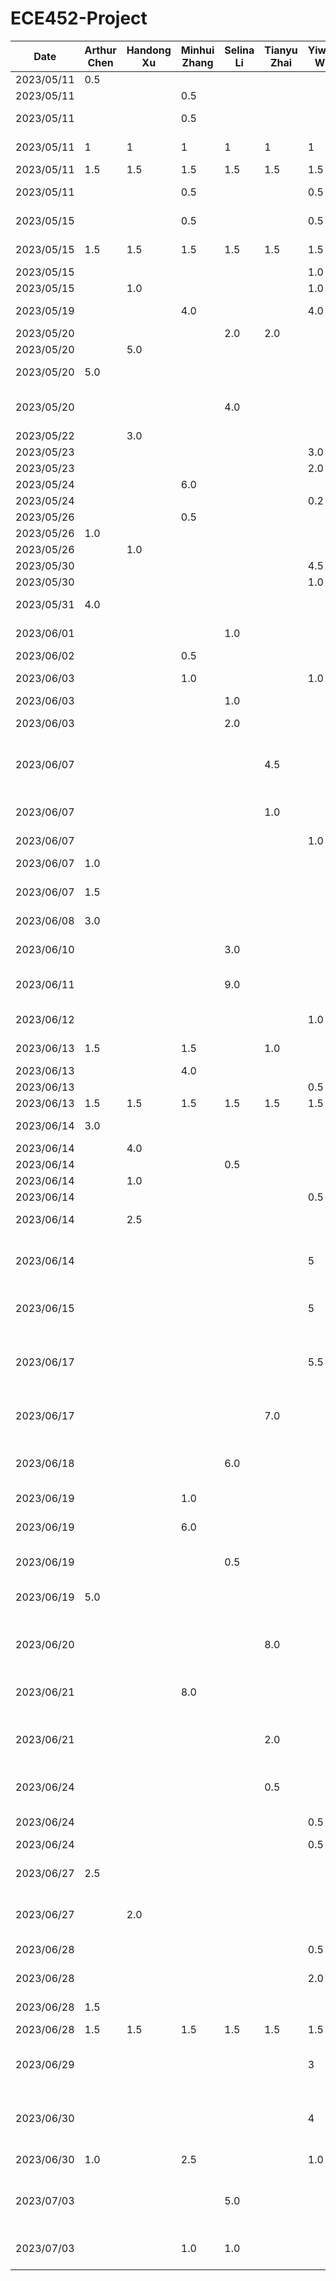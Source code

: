 # ECE452-Project
| Date       | Arthur Chen | Handong Xu | Minhui Zhang | Selina Li | Tianyu Zhai | Yiwen Wu | Task                                                                                                  |
|------------|-------------|------------|--------------|-----------|-------------|----------|-------------------------------------------------------------------------------------------------------|
| 2023/05/11 | 0.5         |            |              |           |             |          | Setup Github repo                                                                                     |
| 2023/05/11 |             |            | 0.5          |           |             |          | Setup notions teamspace                                                                               |
| 2023/05/11 |             |            | 0.5          |           |             |          | Summarize project and proposal requirements                                                           |
| 2023/05/11 | 1           | 1          | 1            | 1         | 1           | 1        | Think & document 3 feasible ideas                                                                     |
| 2023/05/11 | 1.5         | 1.5        | 1.5          | 1.5       | 1.5         | 1.5      | Discuss & Select Idea                                                                                 |
| 2023/05/11 |             |            | 0.5          |           |             | 0.5      | Create TimeLog.md and README.md                                                                       |
| 2023/05/15 |             |            | 0.5          |           |             | 0.5      | Divide task on proposal and design                                                                    |
| 2023/05/15 | 1.5         | 1.5        | 1.5          | 1.5       | 1.5         | 1.5      | Meeting on proposal and design                                                                        |
| 2023/05/15 |             |            |              |           |             | 1.0      | Initial design on UI                                                                                  |
| 2023/05/15 |             | 1.0        |              |           |             | 1.0      | Upgrade UI design                                                                                     |
| 2023/05/19 |             |            | 4.0          |           |             | 4.0      | Design architecture view and architecture style                                                       |
| 2023/05/20 |             |            |              | 2.0       | 2.0         |          | Discuss design patterns                                                                               |
| 2023/05/20 |             | 5.0        |              |           |             |          | UI design in Figma                                                                                    |
| 2023/05/20 | 5.0         |            |              |           |             |          | Write documentations proposal                                                                         |
| 2023/05/20 |             |            |              | 4.0       |             |          | Demonstrate implementation of design patterns at the coding level                                     |
| 2023/05/22 |             | 3.0        |              |           |             |          | UI design in Figma                                                                                    |
| 2023/05/23 |             |            |              |           |             | 3.0      | Setup starter code                                                                                    |
| 2023/05/23 |             |            |              |           |             | 2.0      | Debug starter code                                                                                    |
| 2023/05/24 |             |            | 6.0          |           |             |          | Write Proposal                                                                                        |
| 2023/05/24 |             |            |              |           |             | 0.2      | Review Proposal                                                                                       |
| 2023/05/26 |             |            | 0.5          |           |             |          | Revise Proposal                                                                                       |
| 2023/05/26 | 1.0         |            |              |           |             |          | Revise Documentations                                                                                 |
| 2023/05/26 |             | 1.0        |              |           |             |          | Added UI in Proposal                                                                                  |
| 2023/05/30 |             |            |              |           |             | 4.5      | Setup/debug starter code                                                                              |
| 2023/05/30 |             |            |              |           |             | 1.0      | Prepare Presentation                                                                                  |
| 2023/05/31 | 4.0         |            |              |           |             |          | Make and revise all documents for presentation                                                        |
| 2023/06/01 |             |            |              | 1.0       |             |          | Revise Proposal based on feedback                                                                     |
| 2023/06/02 |             |            | 0.5          |           |             |          | Revise Proposal and upload                                                                            |
| 2023/06/03 |             |            | 1.0          |           |             | 1.0      | Plan on how to implement and find resources                                                           |
| 2023/06/03 |             |            |              | 1.0       |             |          | PR Review                                                                                             |
| 2023/06/03 |             |            |              | 2.0       |             |          | Raise a PR to standardize and clean up code                                                           |
| 2023/06/07 |             |            |              |           | 4.5         |          | Set up Navigation Manager for future screens. Create example onboard and login screens.               |
| 2023/06/07 |             |            |              |           | 1.0         |          | Address comments & Add prototype screens for care-giver & receiver.                                   |
| 2023/06/07 |             |            |              |           |             | 1.0      | PR Review                                                                                             |
| 2023/06/07 | 1.0         |            |              |           |             |          | Investigate OCR function implementation                                                               |
| 2023/06/07 | 1.5         |            |              |           |             |          | Investigate Python + Kotlin integration                                                               |
| 2023/06/08 | 3.0         |            |              |           |             |          | Write up Buddy Team Evaluation                                                                        |
| 2023/06/10 |             |            |              | 3.0       |             |          | Investigate Authentication Method: Auth0 chosen                                                       |
| 2023/06/11 |             |            |              | 9.0       |             |          | Implement User authentication/authorization with Auth0                                                |
| 2023/06/12 |             |            |              |           |             | 1.0      | Draw Architect diagram - part 1                                                                       |
| 2023/06/13 | 1.5         |            | 1.5          |           | 1.0         |          | Write and Revise Buddy Team Evaluation                                                                |
| 2023/06/13 |             |            | 4.0          |           |             |          | Add Firebase to project                                                                               |
| 2023/06/13 |             |            |              |           |             | 0.5      | Redesign UI + Code review                                                                             |
| 2023/06/13 | 1.5         | 1.5        | 1.5          | 1.5       | 1.5         | 1.5      | team meeting on task work                                                                             |
| 2023/06/14 | 3.0         |            |              |           |             |          | Implement search engine in Python                                                                     |
| 2023/06/14 |             | 4.0        |              |           |             |          | working on add pill page ui                                                                           |
| 2023/06/14 |             |            |              | 0.5       |             |          | PR review                                                                                             |
| 2023/06/14 |             | 1.0        |              |           |             |          | update PR                                                                                             |
| 2023/06/14 |             |            |              |           |             | 0.5      | PR review                                                                                             |
| 2023/06/14 |             | 2.5        |              |           |             |          | working on add pill page and receiver home page ui                                                    |
| 2023/06/14 |             |            |              |           |             | 5        | Implement Camera access permission + add text recognize feature + config google ML kit                |
| 2023/06/15 |             |            |              |           |             | 5        | Implement upload local photo feature + add auto-fill UI page                                          |
| 2023/06/17 |             |            |              |           |             | 5.5      | Implement local storage access permission; PR review; update addReminder page; finish auto-fill logic |
| 2023/06/17 |             |            |              |           | 7.0         |          | Implement customized calendar; fix wrong viewModel access.                                            |
| 2023/06/18 |             |            |              | 6.0       |             |          | Firebase set up and connection, refactored Login/Signup UI and logic with FireBase                    |
| 2023/06/19 |             |            | 1.0          |           |             |          | PR Review                                                                                             |
| 2023/06/19 |             |            | 6.0          |           |             |          | Implement reminders firestore database crud and view model                                            |
| 2023/06/19 |             |            |              | 0.5       |             |          | Address PR comments and clean up code                                                                 |
| 2023/06/19 | 5.0         |            |              |           |             |          | Resolve Python integration issues, investigate using ElasticSearch in Kotlin                          |
| 2023/06/20 |             |            |              |           | 8.0         |          | Update Calendar; set up shared view model for easy data-sharing; add splash; add app icon             |
| 2023/06/21 |             |            | 8.0          |           |             |          | Implement and Test Model, Repository, ViewModel, Screen on Reminders                                  |
| 2023/06/21 |             |            |              |           | 2.0         |          | PR Review and refactor viewModel functions and data model to get backend data.                        |
| 2023/06/24 |             |            |              |           | 0.5         |          | Add image. Center contents in home screen. Fix Calendar null date bug.                                |                                                  
| 2023/06/24 |             |            |              |           |             | 0.5      | Testing code for demo, found a calendar bug                                                           |
| 2023/06/24 |             |            |              |           |             | 0.5      | PR Review                                                                                             |
| 2023/06/27 | 2.5         |            |              |           |             |          | Writeup Demo Report and Progress Report, refine demo todos                                            |
| 2023/06/27 |             | 2.0        |              |           |             |          | Added cancel button for add-pill-page, fixed dash-screen title missing                                |
| 2023/06/28 |             |            |              |           |             | 0.5      | Create presentation content and process for demo                                                      |
| 2023/06/28 |             |            |              |           |             | 2.0      | Investigate notification feature                                                                      |
| 2023/06/28 | 1.5         |            |              |           |             |          | Revise Demo Report and Progress Report                                                                |
| 2023/06/28 | 1.5         | 1.5        | 1.5          | 1.5       | 1.5         | 1.5      | team meeting on next step                                                                             |
| 2023/06/29 |             |            |              |           |             | 3        | Investigate the bug between SDK version and creating notification channel                             |
| 2023/06/30 |             |            |              |           |             | 4        | Implement auto filling for all required fields by scanning a photo when adding a new reminder         |
| 2023/06/30 | 1.0         |            | 2.5          |           |             | 1.0      | Draw arch diagram, write demo report                                                                  |
| 2023/07/03 |             |            |              | 5.0       |             |         | Investigate deisgn contact, chat message based on structural and behaviour design patterns |
| 2023/07/03 |             |            |1.0           | 1.0       |             |         | Pair Coding and Discuss the firebase schema on user management |

